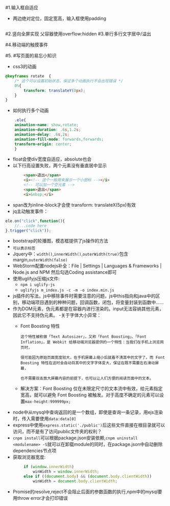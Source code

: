 
#1.输入框自适应
 - 两边绝对定位，固定宽高，输入框使用padding
 ```css
 
 ```
#2.竖向全屏实现
父容器使用overflow:hidden
#3.单行多行文字居中/溢出

#4.移动端的触摸事件

#5.
#写页面的易忘小知识
- css3的动画
```css
@keyframes rotate  {
    /* 这个可以设置初始状态，保证多个动画执行不会出现错误 */
    0%{
        transform: translateY(0px);
    }
}
```
- 如何执行多个动画
```css
    .ele{
    animation-name: show,rotate;
    animation-duration: .6s,1.2s;
    animation-delay: .6s,2s;
    animation-fill-mode: forwards,forwards;
    transform-origin: center;
    }
```
- float会使div宽度自适应，absolute也会
- 以下行高设置失败，两个元素没有垂直居中显示
```html
        <span>退出</span>
        <i><!-- 这个一般用来展示一个小图标 --></i>
        <!-- 可以加一个空元素 -->
        <span>退出</span>
        <i>&nbsp;</i>
```
- span改为inline-block才会使 transform: translateX(5px)有效
- jq主动触发事件：
```javascript
ele.on("click",function(){
    //...code here
}.trigger("click"));
```
- bootstrap的轮播图，模态框提供了js操作的方法
- <sub>可以表示标签
- Jquery中：`width()`,`innerWidth()`,`outerWidth(true)`包含margin,`outerWidth(false)`
- WebStorm配置nodejs补全：File | Settings | Languages & Frameworks | Node.js and NPM 然后勾选Coding assistance即可
- 使用uglifyjs压缩js文件:
    - `npm i uglify-js`
    - `uglifyjs m_index.js -c -m -o index.min.js`
- js插件的写法，js中移除事件时需要注意的问题，js中this指向和java中的区别，移动端项目遇到的种种问题，回调函数，闭包，将变量封装到函数中......
- 作为DOM元素，伪元素都是在容器内进行渲染的。input无法容纳其他元素，因此它不支持伪元素。
-关于字体大小异常： 
    - Font Boosting 特性
          
          这个特性被称做「Text Autosizer」，又称「Font Boosting」、「Font Inflation」，是 Webkit 给移动端浏览器提供的一个特性：当我们在手机上浏览网页时，
          
          很可能因为原始页面宽度较大，在手机屏幕上缩小后就看不清其中的文字了。而 Font Boosting 特性在这时会自动将其中的文字字体变大，保证在既不需要左右滑动屏幕，
          
          也不需要双击放大屏幕内容的前提下，也可以让人们方便的阅读页面中的文本。
    - 解决方案：Font Boosting 仅在未限定尺寸的文本流中有效，给元素指定宽高，就可以避免 Font Boosting 被触发。对于高度不确定的元素可以设置`max-height:999999px;`
- node中从mysql中查询返回的是一个数组，即使是查询一条记录，用ejs渲染时，传入需要使用`data:data[0]`
- express中使用`express.static('./public')`后这些文件直接在根目录就可以访问，而不是有了访问public文件夹的权利？
- `cnpm install`可以根据package.json安装依赖,`cnpm uninstall <modulename> -S`就可以在卸载module的同时，在package.json中自动删除dependencies节点项
- 获取浏览器宽度:
```javascript
        if (window.innerWidth)
            winWidth = window.innerWidth;
        else if ((document.body) && (document.body.clientWidth))
            winWidth = document.body.clientWidth;
```
- Promise的resolve,reject不会阻止后面的参数函数的执行,npm中的mysql要用throw error才会打印错误